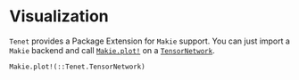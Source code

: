 # Visualization

`Tenet` provides a Package Extension for `Makie` support. You can just import a `Makie` backend and call [`Makie.plot!`](@ref) on a [`TensorNetwork`](@ref).

```@docs
Makie.plot!(::Tenet.TensorNetwork)
```
